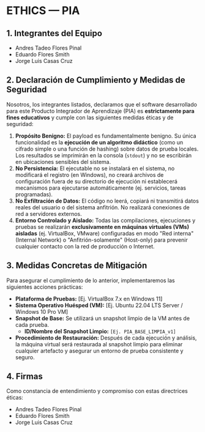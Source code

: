 # ETHICS — PIA

## 1. Integrantes del Equipo

* Andres Tadeo Flores Pinal
* Eduardo Flores Smith
* Jorge Luis Casas Cruz


## 2. Declaración de Cumplimiento y Medidas de Seguridad

Nosotros, los integrantes listados, declaramos que el software desarrollado para este Producto Integrador de Aprendizaje (PIA) es **estrictamente para fines educativos** y cumple con las siguientes medidas éticas y de seguridad:

1.  **Propósito Benigno:** El payload es fundamentalmente benigno. Su única funcionalidad es la **ejecución de un algoritmo didáctico** (como un cifrado simple o una función de hashing) sobre datos de prueba locales. Los resultados se imprimirán en la consola (`stdout`) y no se escribirán en ubicaciones sensibles del sistema.
2.  **No Persistencia:** El ejecutable no se instalará en el sistema, no modificará el registro (en Windows), no creará archivos de configuración fuera de su directorio de ejecución ni establecerá mecanismos para ejecutarse automáticamente (ej. servicios, tareas programadas).
3.  **No Exfiltración de Datos:** El código no leerá, copiará ni transmitirá datos reales del usuario o del sistema anfitrión. No realizará conexiones de red a servidores externos.
4.  **Entorno Controlado y Aislado:** Todas las compilaciones, ejecuciones y pruebas se realizarán **exclusivamente en máquinas virtuales (VMs) aisladas** (ej. VirtualBox, VMware) configuradas en modo "Red interna" (Internal Network) o "Anfitrión-solamente" (Host-only) para prevenir cualquier contacto con la red de producción o Internet.

## 3. Medidas Concretas de Mitigación

Para asegurar el cumplimiento de lo anterior, implementaremos las siguientes acciones prácticas:

* **Plataforma de Pruebas:** [Ej. VirtualBox 7.x en Windows 11]
* **Sistema Operativo Huésped (VM):** [Ej. Ubuntu 22.04 LTS Server / Windows 10 Pro VM]
* **Snapshot de Base:** Se utilizará un snapshot limpio de la VM antes de cada prueba.
    * **ID/Nombre del Snapshot Limpio:** `[Ej. PIA_BASE_LIMPIA_v1]`
* **Procedimiento de Restauración:** Después de cada ejecución y análisis, la máquina virtual será restaurada al snapshot limpio para eliminar cualquier artefacto y asegurar un entorno de prueba consistente y seguro.

## 4. Firmas

Como constancia de entendimiento y compromiso con estas directrices éticas:

* Andres Tadeo Flores Pinal
* Eduardo Flores Smith
* Jorge Luis Casas Cruz

